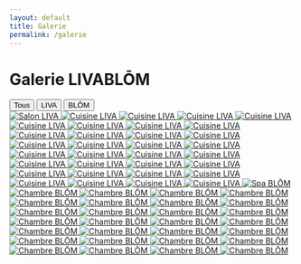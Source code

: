 ```yaml
---
layout: default
title: Galerie
permalink: /galerie
---
```


<div class="bg-black text-white min-h-screen px-4 py-8 text-center">

  <h1 class="text-3xl font-bold mb-6">Galerie LIVABLŌM</h1>

  <!-- BOUTONS DE FILTRE -->
  <div class="flex justify-center space-x-4 mb-8">
    <button onclick="filterGallery('all')" class="filter-btn bg-white text-black px-4 py-2 rounded-full hover:bg-gray-300">Tous</button>
    <button onclick="filterGallery('liva')" class="filter-btn bg-white text-black px-4 py-2 rounded-full hover:bg-gray-300">LIVA</button>
    <button onclick="filterGallery('blom')" class="filter-btn bg-white text-black px-4 py-2 rounded-full hover:bg-gray-300">BLŌM</button>
  </div>

  <!-- GALERIE -->
  <div class="grid grid-cols-2 md:grid-cols-4 gap-4" id="gallery">
    <!-- LIVA -->
    <a href="{{ site.baseurl }}/assets/galerie/liva/salon1.jpg" data-lightbox="galerie" data-title="Salon LIVA" class="gallery-item liva">
      <img src="{{ site.baseurl }}/assets/galerie/liva/salon1.jpg" alt="Salon LIVA" class="rounded shadow" />
    </a>
    <a href="{{ site.baseurl }}/assets/galerie/liva/salon2.jpg" data-lightbox="galerie" data-title="Cuisine LIVA" class="gallery-item liva">
      <img src="{{ site.baseurl }}/assets/galerie/liva/salon2.jpg" alt="Cuisine LIVA" class="rounded shadow" />
    </a>
    <a href="{{ site.baseurl }}/assets/galerie/liva/salon3.jpg" data-lightbox="galerie" data-title="Cuisine LIVA" class="gallery-item liva">
      <img src="{{ site.baseurl }}/assets/galerie/liva/salon3.jpg" alt="Cuisine LIVA" class="rounded shadow" />
    </a>
     <a href="{{ site.baseurl }}/assets/galerie/liva/salon4.jpg" data-lightbox="galerie" data-title="Cuisine LIVA" class="gallery-item liva">
      <img src="{{ site.baseurl }}/assets/galerie/liva/salon4.jpg" alt="Cuisine LIVA" class="rounded shadow" />
    </a>
     <a href="{{ site.baseurl }}/assets/galerie/liva/salon5.jpg" data-lightbox="galerie" data-title="Cuisine LIVA" class="gallery-item liva">
      <img src="{{ site.baseurl }}/assets/galerie/liva/salon5.jpg" alt="Cuisine LIVA" class="rounded shadow" />
    </a>
     <a href="{{ site.baseurl }}/assets/galerie/liva/salon6.jpg" data-lightbox="galerie" data-title="Cuisine LIVA" class="gallery-item liva">
      <img src="{{ site.baseurl }}/assets/galerie/liva/salon6.jpg" alt="Cuisine LIVA" class="rounded shadow" />
    </a>
     <a href="{{ site.baseurl }}/assets/galerie/liva/salon7.jpg" data-lightbox="galerie" data-title="Cuisine LIVA" class="gallery-item liva">
      <img src="{{ site.baseurl }}/assets/galerie/liva/salon7.jpg" alt="Cuisine LIVA" class="rounded shadow" />
    </a>
     <a href="{{ site.baseurl }}/assets/galerie/liva/cuisine.jpg" data-lightbox="galerie" data-title="Cuisine LIVA" class="gallery-item liva">
      <img src="{{ site.baseurl }}/assets/galerie/liva/cuisine.jpg" alt="Cuisine LIVA" class="rounded shadow" />
    </a>
    <a href="{{ site.baseurl }}/assets/galerie/liva/cuisine1.jpg" data-lightbox="galerie" data-title="Cuisine LIVA" class="gallery-item liva">
      <img src="{{ site.baseurl }}/assets/galerie/liva/cuisine1.jpg" alt="Cuisine LIVA" class="rounded shadow" />
    </a>
    <a href="{{ site.baseurl }}/assets/galerie/liva/cuisine2.jpg" data-lightbox="galerie" data-title="Cuisine LIVA" class="gallery-item liva">
      <img src="{{ site.baseurl }}/assets/galerie/liva/cuisine2.jpg" alt="Cuisine LIVA" class="rounded shadow" />
    </a>
    <a href="{{ site.baseurl }}/assets/galerie/liva/cuisine3.jpg" data-lightbox="galerie" data-title="Cuisine LIVA" class="gallery-item liva">
      <img src="{{ site.baseurl }}/assets/galerie/liva/cuisine3.jpg" alt="Cuisine LIVA" class="rounded shadow" />
    </a>
    <a href="{{ site.baseurl }}/assets/galerie/liva/cuisine4.jpg" data-lightbox="galerie" data-title="Cuisine LIVA" class="gallery-item liva">
      <img src="{{ site.baseurl }}/assets/galerie/liva/cuisine4.jpg" alt="Cuisine LIVA" class="rounded shadow" />
    </a>
    <a href="{{ site.baseurl }}/assets/galerie/liva/cuisine5.jpg" data-lightbox="galerie" data-title="Cuisine LIVA" class="gallery-item liva">
      <img src="{{ site.baseurl }}/assets/galerie/liva/cuisine5.jpg" alt="Cuisine LIVA" class="rounded shadow" />
    </a>
    <a href="{{ site.baseurl }}/assets/galerie/liva/cuisine6.jpg" data-lightbox="galerie" data-title="Cuisine LIVA" class="gallery-item liva">
      <img src="{{ site.baseurl }}/assets/galerie/liva/cuisine6.jpg" alt="Cuisine LIVA" class="rounded shadow" />
    </a>
    <a href="{{ site.baseurl }}/assets/galerie/liva/chambre1.jpg" data-lightbox="galerie" data-title="Cuisine LIVA" class="gallery-item liva">
      <img src="{{ site.baseurl }}/assets/galerie/liva/chambre1.jpg" alt="Cuisine LIVA" class="rounded shadow" />
    </a>
    <a href="{{ site.baseurl }}/assets/galerie/liva/chambre2.jpg" data-lightbox="galerie" data-title="Cuisine LIVA" class="gallery-item liva">
      <img src="{{ site.baseurl }}/assets/galerie/liva/chambre2.jpg" alt="Cuisine LIVA" class="rounded shadow" />
    </a>
    <a href="{{ site.baseurl }}/assets/galerie/liva/chambre3.jpg" data-lightbox="galerie" data-title="Cuisine LIVA" class="gallery-item liva">
      <img src="{{ site.baseurl }}/assets/galerie/liva/chambre3.jpg" alt="Cuisine LIVA" class="rounded shadow" />
    </a>
    <a href="{{ site.baseurl }}/assets/galerie/liva/chambre4.jpg" data-lightbox="galerie" data-title="Cuisine LIVA" class="gallery-item liva">
      <img src="{{ site.baseurl }}/assets/galerie/liva/chambre4.jpg" alt="Cuisine LIVA" class="rounded shadow" />
    </a>
    <a href="{{ site.baseurl }}/assets/galerie/liva/chambre5.jpg" data-lightbox="galerie" data-title="Cuisine LIVA" class="gallery-item liva">
      <img src="{{ site.baseurl }}/assets/galerie/liva/chambre5.jpg" alt="Cuisine LIVA" class="rounded shadow" />
    </a>
    <a href="{{ site.baseurl }}/assets/galerie/liva/chambre6.jpg" data-lightbox="galerie" data-title="Cuisine LIVA" class="gallery-item liva">
      <img src="{{ site.baseurl }}/assets/galerie/liva/chambre6.jpg" alt="Cuisine LIVA" class="rounded shadow" />
    </a>
    <a href="{{ site.baseurl }}/assets/galerie/liva/chambre7.jpg" data-lightbox="galerie" data-title="Cuisine LIVA" class="gallery-item liva">
      <img src="{{ site.baseurl }}/assets/galerie/liva/chambre7.jpg" alt="Cuisine LIVA" class="rounded shadow" />
    </a>
    <a href="{{ site.baseurl }}/assets/galerie/liva/chambre8.jpg" data-lightbox="galerie" data-title="Cuisine LIVA" class="gallery-item liva">
      <img src="{{ site.baseurl }}/assets/galerie/liva/chambre8.jpg" alt="Cuisine LIVA" class="rounded shadow" />
    </a>
    <a href="{{ site.baseurl }}/assets/galerie/liva/sdb.jpg" data-lightbox="galerie" data-title="Cuisine LIVA" class="gallery-item liva">
      <img src="{{ site.baseurl }}/assets/galerie/liva/sdb.jpg" alt="Cuisine LIVA" class="rounded shadow" />
    </a>
    <a href="{{ site.baseurl }}/assets/galerie/liva/sdb1.jpg" data-lightbox="galerie" data-title="Cuisine LIVA" class="gallery-item liva">
      <img src="{{ site.baseurl }}/assets/galerie/liva/sdb1.jpg" alt="Cuisine LIVA" class="rounded shadow" />
    </a>
    <a href="{{ site.baseurl }}/assets/galerie/liva/sdb2.jpg" data-lightbox="galerie" data-title="Cuisine LIVA" class="gallery-item liva">
      <img src="{{ site.baseurl }}/assets/galerie/liva/sdb2.jpg" alt="Cuisine LIVA" class="rounded shadow" />
    </a>
    <a href="{{ site.baseurl }}/assets/galerie/liva/sdb3.jpg" data-lightbox="galerie" data-title="Cuisine LIVA" class="gallery-item liva">
      <img src="{{ site.baseurl }}/assets/galerie/liva/sdb3.jpg" alt="Cuisine LIVA" class="rounded shadow" />
    </a>
    <a href="{{ site.baseurl }}/assets/galerie/liva/sdb4.jpg" data-lightbox="galerie" data-title="Cuisine LIVA" class="gallery-item liva">
      <img src="{{ site.baseurl }}/assets/galerie/liva/sdb4.jpg" alt="Cuisine LIVA" class="rounded shadow" />
    </a>
    <a href="{{ site.baseurl }}/assets/galerie/liva/sdb5.jpg" data-lightbox="galerie" data-title="Cuisine LIVA" class="gallery-item liva">
      <img src="{{ site.baseurl }}/assets/galerie/liva/sdb5.jpg" alt="Cuisine LIVA" class="rounded shadow" />
    </a>
    <a href="{{ site.baseurl }}/assets/galerie/liva/sdb6.jpg" data-lightbox="galerie" data-title="Cuisine LIVA" class="gallery-item liva">
      <img src="{{ site.baseurl }}/assets/galerie/liva/sdb6.jpg" alt="Cuisine LIVA" class="rounded shadow" />
    </a>
    <a href="{{ site.baseurl }}/assets/galerie/liva/escalier.jpg" data-lightbox="galerie" data-title="Cuisine LIVA" class="gallery-item liva">
      <img src="{{ site.baseurl }}/assets/galerie/liva/escalier.jpg" alt="Cuisine LIVA" class="rounded shadow" />
    </a>
    <a href="{{ site.baseurl }}/assets/galerie/liva/facade.jpg" data-lightbox="galerie" data-title="Cuisine LIVA" class="gallery-item liva">
      <img src="{{ site.baseurl }}/assets/galerie/liva/facade.jpg" alt="Cuisine LIVA" class="rounded shadow" />
    </a>
    <a href="{{ site.baseurl }}/assets/galerie/liva/facade1.jpg" data-lightbox="galerie" data-title="Cuisine LIVA" class="gallery-item liva">
      <img src="{{ site.baseurl }}/assets/galerie/liva/facade1.jpg" alt="Cuisine LIVA" class="rounded shadow" />
    </a>
    <a href="{{ site.baseurl }}/assets/galerie/liva/portail.jpg" data-lightbox="galerie" data-title="Cuisine LIVA" class="gallery-item liva">
      <img src="{{ site.baseurl }}/assets/galerie/liva/portail.jpg" alt="Cuisine LIVA" class="rounded shadow" />
    </a>
    <!-- BLŌM -->
    <a href="{{ site.baseurl }}/assets/galerie/blom/blom22.jpg" data-lightbox="galerie" data-title="Spa BLŌM" class="gallery-item blom">
      <img src="{{ site.baseurl }}/assets/galerie/blom/blom22.jpg" alt="Spa BLŌM" class="rounded shadow" />
    </a>
    <a href="{{ site.baseurl }}/assets/galerie/blom/blom1.jpg" data-lightbox="galerie" data-title="Chambre BLŌM" class="gallery-item blom">
      <img src="{{ site.baseurl }}/assets/galerie/blom/blom1.jpg" alt="Chambre BLŌM" class="rounded shadow" />
    </a>
    <a href="{{ site.baseurl }}/assets/galerie/blom/blom3.jpg" data-lightbox="galerie" data-title="Chambre BLŌM" class="gallery-item blom">
      <img src="{{ site.baseurl }}/assets/galerie/blom/blom3.jpg" alt="Chambre BLŌM" class="rounded shadow" />
    </a>
    <a href="{{ site.baseurl }}/assets/galerie/blom/blom4.jpg" data-lightbox="galerie" data-title="Chambre BLŌM" class="gallery-item blom">
      <img src="{{ site.baseurl }}/assets/galerie/blom/blom4.jpg" alt="Chambre BLŌM" class="rounded shadow" />
    </a>
    <a href="{{ site.baseurl }}/assets/galerie/blom/blom5.jpg" data-lightbox="galerie" data-title="Chambre BLŌM" class="gallery-item blom">
      <img src="{{ site.baseurl }}/assets/galerie/blom/blom5.jpg" alt="Chambre BLŌM" class="rounded shadow" />
    </a>
    <a href="{{ site.baseurl }}/assets/galerie/blom/blom6.jpg" data-lightbox="galerie" data-title="Chambre BLŌM" class="gallery-item blom">
      <img src="{{ site.baseurl }}/assets/galerie/blom/blom6.jpg" alt="Chambre BLŌM" class="rounded shadow" />
    </a>
    <a href="{{ site.baseurl }}/assets/galerie/blom/blom10.jpg" data-lightbox="galerie" data-title="Chambre BLŌM" class="gallery-item blom">
      <img src="{{ site.baseurl }}/assets/galerie/blom/blom10.jpg" alt="Chambre BLŌM" class="rounded shadow" />
    </a>
    <a href="{{ site.baseurl }}/assets/galerie/blom/blom11.jpg" data-lightbox="galerie" data-title="Chambre BLŌM" class="gallery-item blom">
      <img src="{{ site.baseurl }}/assets/galerie/blom/blom11.jpg" alt="Chambre BLŌM" class="rounded shadow" />
    </a>
    <a href="{{ site.baseurl }}/assets/galerie/blom/blom12.jpg" data-lightbox="galerie" data-title="Chambre BLŌM" class="gallery-item blom">
      <img src="{{ site.baseurl }}/assets/galerie/blom/blom12.jpg" alt="Chambre BLŌM" class="rounded shadow" />
    </a>
    <a href="{{ site.baseurl }}/assets/galerie/blom/blom13.jpg" data-lightbox="galerie" data-title="Chambre BLŌM" class="gallery-item blom">
      <img src="{{ site.baseurl }}/assets/galerie/blom/blom13.jpg" alt="Chambre BLŌM" class="rounded shadow" />
    </a>
    <a href="{{ site.baseurl }}/assets/galerie/blom/blom14.jpg" data-lightbox="galerie" data-title="Chambre BLŌM" class="gallery-item blom">
      <img src="{{ site.baseurl }}/assets/galerie/blom/blom14.jpg" alt="Chambre BLŌM" class="rounded shadow" />
    </a>
    <a href="{{ site.baseurl }}/assets/galerie/blom/blom15.jpg" data-lightbox="galerie" data-title="Chambre BLŌM" class="gallery-item blom">
      <img src="{{ site.baseurl }}/assets/galerie/blom/blom15.jpg" alt="Chambre BLŌM" class="rounded shadow" />
    </a>
    <a href="{{ site.baseurl }}/assets/galerie/blom/blom16.jpg" data-lightbox="galerie" data-title="Chambre BLŌM" class="gallery-item blom">
      <img src="{{ site.baseurl }}/assets/galerie/blom/blom16.jpg" alt="Chambre BLŌM" class="rounded shadow" />
    </a>
    <a href="{{ site.baseurl }}/assets/galerie/blom/blom17.jpg" data-lightbox="galerie" data-title="Chambre BLŌM" class="gallery-item blom">
      <img src="{{ site.baseurl }}/assets/galerie/blom/blom17.jpg" alt="Chambre BLŌM" class="rounded shadow" />
    </a>
    <a href="{{ site.baseurl }}/assets/galerie/blom/blom18.jpg" data-lightbox="galerie" data-title="Chambre BLŌM" class="gallery-item blom">
      <img src="{{ site.baseurl }}/assets/galerie/blom/blom18.jpg" alt="Chambre BLŌM" class="rounded shadow" />
    </a>
    <a href="{{ site.baseurl }}/assets/galerie/blom/blom1.jpg" data-lightbox="galerie" data-title="Chambre BLŌM" class="gallery-item blom">
      <img src="{{ site.baseurl }}/assets/galerie/blom/blom1.jpg" alt="Chambre BLŌM" class="rounded shadow" />
    </a>
    <a href="{{ site.baseurl }}/assets/galerie/blom/blom19.jpg" data-lightbox="galerie" data-title="Chambre BLŌM" class="gallery-item blom">
      <img src="{{ site.baseurl }}/assets/galerie/blom/blom19.jpg" alt="Chambre BLŌM" class="rounded shadow" />
    </a>
    <a href="{{ site.baseurl }}/assets/galerie/blom/blom25.jpg" data-lightbox="galerie" data-title="Chambre BLŌM" class="gallery-item blom">
      <img src="{{ site.baseurl }}/assets/galerie/blom/blom25.jpg" alt="Chambre BLŌM" class="rounded shadow" />
    </a>
    <a href="{{ site.baseurl }}/assets/galerie/blom/blom26.jpg" data-lightbox="galerie" data-title="Chambre BLŌM" class="gallery-item blom">
      <img src="{{ site.baseurl }}/assets/galerie/blom/blom26.jpg" alt="Chambre BLŌM" class="rounded shadow" />
    </a>
    <a href="{{ site.baseurl }}/assets/galerie/blom/blom27.jpg" data-lightbox="galerie" data-title="Chambre BLŌM" class="gallery-item blom">
      <img src="{{ site.baseurl }}/assets/galerie/blom/blom27.jpg" alt="Chambre BLŌM" class="rounded shadow" />
    </a>
    <a href="{{ site.baseurl }}/assets/galerie/blom/blom28.jpg" data-lightbox="galerie" data-title="Chambre BLŌM" class="gallery-item blom">
      <img src="{{ site.baseurl }}/assets/galerie/blom/blom28.jpg" alt="Chambre BLŌM" class="rounded shadow" />
    </a>
    <a href="{{ site.baseurl }}/assets/galerie/blom/blom29.jpg" data-lightbox="galerie" data-title="Chambre BLŌM" class="gallery-item blom">
      <img src="{{ site.baseurl }}/assets/galerie/blom/blom29.jpg" alt="Chambre BLŌM" class="rounded shadow" />
    </a>
    <a href="{{ site.baseurl }}/assets/galerie/blom/blom30.jpg" data-lightbox="galerie" data-title="Chambre BLŌM" class="gallery-item blom">
      <img src="{{ site.baseurl }}/assets/galerie/blom/blom30.jpg" alt="Chambre BLŌM" class="rounded shadow" />
    </a>
    <a href="{{ site.baseurl }}/assets/galerie/blom/blom31.jpg" data-lightbox="galerie" data-title="Chambre BLŌM" class="gallery-item blom">
      <img src="{{ site.baseurl }}/assets/galerie/blom/blom31.jpg" alt="Chambre BLŌM" class="rounded shadow" />
    </a>
    <a href="{{ site.baseurl }}/assets/galerie/blom/blom32.jpg" data-lightbox="galerie" data-title="Chambre BLŌM" class="gallery-item blom">
      <img src="{{ site.baseurl }}/assets/galerie/blom/blom32.jpg" alt="Chambre BLŌM" class="rounded shadow" />
    </a>
    <a href="{{ site.baseurl }}/assets/galerie/blom/blom33.jpg" data-lightbox="galerie" data-title="Chambre BLŌM" class="gallery-item blom">
      <img src="{{ site.baseurl }}/assets/galerie/blom/blom33.jpg" alt="Chambre BLŌM" class="rounded shadow" />
    </a>
    <a href="{{ site.baseurl }}/assets/galerie/blom/blom34.jpg" data-lightbox="galerie" data-title="Chambre BLŌM" class="gallery-item blom">
      <img src="{{ site.baseurl }}/assets/galerie/blom/blom34.jpg" alt="Chambre BLŌM" class="rounded shadow" />
    </a>
    <a href="{{ site.baseurl }}/assets/galerie/blom/blom35.jpg" data-lightbox="galerie" data-title="Chambre BLŌM" class="gallery-item blom">
      <img src="{{ site.baseurl }}/assets/galerie/blom/blom35.jpg" alt="Chambre BLŌM" class="rounded shadow" />
    </a>
    <a href="{{ site.baseurl }}/assets/galerie/blom/blom36.jpg" data-lightbox="galerie" data-title="Chambre BLŌM" class="gallery-item blom">
      <img src="{{ site.baseurl }}/assets/galerie/blom/blom36.jpg" alt="Chambre BLŌM" class="rounded shadow" />
    </a>
  </div>

</div>

<script>
  function filterGallery(category) {
    const items = document.querySelectorAll('.gallery-item');
    items.forEach(item => {
      if (category === 'all') {
        item.style.display = 'block';
      } else {
        item.style.display = item.classList.contains(category) ? 'block' : 'none';
      }
    });
  }
</script>
